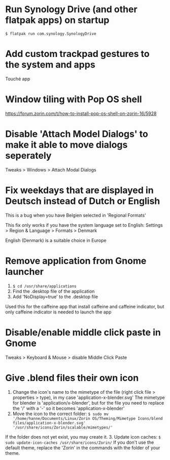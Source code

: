 # Run Synology Drive (and other flatpak apps) on startup
``$ flatpak run com.synology.SynologyDrive``

# Add custom trackpad gestures to the system and apps
Touché app

# Window tiling with Pop OS shell
https://forum.zorin.com/t/how-to-install-pop-os-shell-on-zorin-16/5928

# Disable 'Attach Model Dialogs' to make it able to move dialogs seperately
Tweaks > Windows > Attach Modal Dialogs

# Fix weekdays that are displayed in Deutsch instead of Dutch or English
This is a bug when you have Belgien selected in 'Regional Formats'

This fix only works if you have the system language set to English: Settings > Region & Language > Formats > Denmark

English (Denmark) is a suitable choice in Europe

# Remove application from Gnome launcher
1. ``$ cd /usr/share/applications``
2. Find the .desktop file of the application
3. Add 'NoDisplay=true' to the .desktop file

Used this for the caffeine app that install caffeine and caffeine indicator, but only caffeine indicator is needed to launch the app

# Disable/enable middle click paste in Gnome
Tweaks > Keyboard & Mouse > disable Middle Click Paste

# Give .blend files their own icon
1. Change the icon's name to the mimetype of the file (right click file > properties > type), in my case 'application-x-blender.svg'
The mimetype for blender is 'application/x-blender', but for the file you need to replace the '/' with a '-' so it becomes 'application-x-blender'
2. Move the icon to the correct folder: 
``$ sudo mv '/home/hanne/Documents/Linux/Zorin OS/Theming/Mimetype Icons/blend files/application-x-blender.svg' '/usr/share/icons/Zorin/scalable/mimetypes/'``

If the folder does not yet exist, you may create it.
3. Update icon caches: ``$ sudo update-icon-caches /usr/share/icons/Zorin/``
If you don't use the default theme, replace the 'Zorin' in the commands with the folder of your theme.
